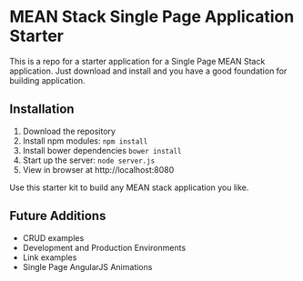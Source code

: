 # MEAN Stack Single Page Application Starter

This is a repo for a starter application for a Single Page MEAN Stack application. Just download and install and you have a good foundation for building application. 

## Installation
1. Download the repository
2. Install npm modules: `npm install`
3. Install bower dependencies `bower install`
4. Start up the server: `node server.js`
5. View in browser at http://localhost:8080

Use this starter kit to build any MEAN stack application you like.


## Future Additions
- CRUD examples
- Development and Production Environments
- Link examples
- Single Page AngularJS Animations
